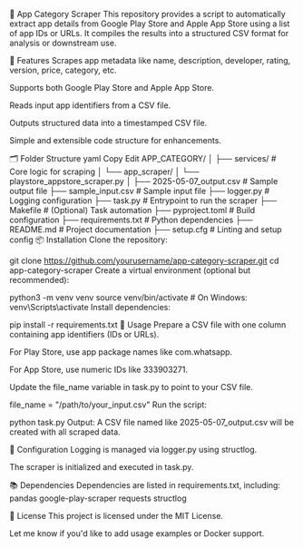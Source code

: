 📱 App Category Scraper
This repository provides a script to automatically extract app details from Google Play Store and Apple App Store using a list of app IDs or URLs. It compiles the results into a structured CSV format for analysis or downstream use.

🚀 Features
Scrapes app metadata like name, description, developer, rating, version, price, category, etc.

Supports both Google Play Store and Apple App Store.

Reads input app identifiers from a CSV file.

Outputs structured data into a timestamped CSV file.

Simple and extensible code structure for enhancements.

🗂️ Folder Structure
yaml
Copy
Edit
APP_CATEGORY/
│
├── services/                         # Core logic for scraping
│   └── app_scraper/
│       └── playstore_appstore_scraper.py
│
├── 2025-05-07_output.csv             # Sample output file
├── sample_input.csv                  # Sample input file
├── logger.py                         # Logging configuration
├── task.py                           # Entrypoint to run the scraper
├── Makefile                          # (Optional) Task automation
├── pyproject.toml                    # Build configuration
├── requirements.txt                  # Python dependencies
├── README.md                         # Project documentation
├── setup.cfg                         # Linting and setup config
📦 Installation
Clone the repository:

git clone https://github.com/yourusername/app-category-scraper.git
cd app-category-scraper
Create a virtual environment (optional but recommended):

python3 -m venv venv
source venv/bin/activate  # On Windows: venv\Scripts\activate
Install dependencies:

pip install -r requirements.txt
📄 Usage
Prepare a CSV file with one column containing app identifiers (IDs or URLs).

For Play Store, use app package names like com.whatsapp.

For App Store, use numeric IDs like 333903271.

Update the file_name variable in task.py to point to your CSV file.

file_name = "/path/to/your_input.csv"
Run the script:

python task.py
Output: A CSV file named like 2025-05-07_output.csv will be created with all scraped data.

🔧 Configuration
Logging is managed via logger.py using structlog.

The scraper is initialized and executed in task.py.

📚 Dependencies
Dependencies are listed in requirements.txt, including:
pandas
google-play-scraper
requests
structlog

📝 License
This project is licensed under the MIT License.

Let me know if you'd like to add usage examples or Docker support.
